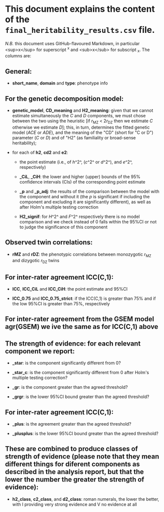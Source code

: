 
# This document explains the content of the `final_heritability_results.csv` file.



*N.B.* this document uses GitHub-flavoured Markdown, in particular \<sup\>x\</sup\> for superscript <sup>x</sup> and \<sub\>x\</sub\> for subscript <sub>x</sub>.
The columns are:



## General:

- **short\_name**, **domain** and **type**: phenotype info



## For the genetic decomposition model:

- **genetic\_model**, **CD\_meaning** and **H2\_meaning**: given that we cannot estimate simultaneously the *C* and *D* components, we must chose between the two using the heuristic [if *r*<sub>MZ</sub> < 2*r*<sub>DZ</sub> then we estimate *C* otherwise we estimate *D*]; this, in turn, determines the fitted genetic model (*ACE* or *ADE*), and the meaning of the "CD" (short for "C or D") parameter (*C* or *D*) and of "H2" (as familiality or broad-sense heritability);

- for each of **h2**, **cd2** and **e2**:
  + the point estimate (i.e., of *h*^2^, (*c*^2^ or *d*^2^), and *e*^2^, respectively)

  + **\_CiL**, **\_CiH**: the lower and higher (upper) bounds of the 95% confidence intervals (CIs) of the corresponding point estimate

  + **\_p** and **\_p_adj**: the results of the comparison between the model with the component and without it (the *p* is significant if including the component and excluding it are significantly different), as well as after Holm's multiple testing correction

  + **H2\_signif**: for *H*^2^ and *F*^2^ respectively there is no model comparison and we check instead of 0 falls within the 95%CI or not to judge the significance of this component



## Observed twin correlations:

- **rMZ** and **rDZ**: the phenotypic correlations between monozygotic *r*<sub>MZ</sub> and dizygotic *r*<sub>DZ</sub> twins



## For inter-rater agreement ICC(C,1):

- **ICC**, **ICC\_CiL** and **ICC\_CiH**: the point estimate and 95%CI

- **ICC\_0.75** and **ICC\_0.75\_strict**: if the ICC(C,1) is greater than 75% and if the low 95%CI is greater than 75%, respectively



## For inter-rater agreement from the GSEM model agr(GSEM) we ive the same as for ICC(C,1) above



## The strength of evidence: for each relevant component we report:

- **\_star**: is the component significantly different from 0?

- **\_star_c**: is the component significantly different from 0 after Holm's multiple testing correction?

- **\_gr**: is the component greater than the agreed threshold?

- **\_grgr**: is the lower 95%CI bound greater than the agreed threshold?



## For inter-rater agreement ICC(C,1):

- **\_plus**: is the agreement greater than the agreed threshold?

- **\_plusplus**: is the lower 95%CI bound greater than the agreed threshold?



## These are combined to produce classes of strength of evidence (please note that they mean different things for diferent components as described in the analysis report, but that the lower the number the greater the strength of evidence):

- **h2\_class**, **c2\_class**, and **d2\_class**: roman numerals, the lower the better, with I providing very strong evidence and V no evidence at all



      